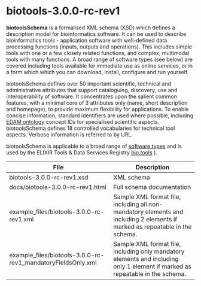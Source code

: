# biotools-3.0.0-rc-rev1

**biotoolsSchema** is a formalised XML schema (XSD) which defines a description model for bioinformatics software.  It can be used to describe bioinformatics tools - application software with well-defined data processing functions (inputs, outputs and operations).   This includes simple tools with one or a few closely related functions, and complex, multimodal tools with many functions.  A broad range of software types (see below) are covered including tools available for immediate use as online services, or in a form which which you can download, install, configure and run yourself.

biotoolsSchema defines over 50 important scientific, technical and administrative attributes that support cataloguing, discovery, use and interoperability of software.  It concentrates upon the salient common features, with a minimal core of 3 attributes only (name, short description and homepage), to provide maximum flexibility for applications.  To enable concise information, standard identifiers are used where possible, including [EDAM ontology](http://github.com/edamontology/edamontology) concept IDs for specialised scientific aspects.  biotoolsSchema defines 18 controlled vocabularies for technical tool aspects.  Verbose information is referred to by URL.

biotoolsSchema is applicable to a broad range of [software types](http://biotoolsschema.readthedocs.io/en/latest/controlled_vocabularies.html#tool-type) and is used by the ELIXIR Tools & Data Services Registry [bio.tools](https://bio.tools) ).

File | Description
---- | -----------
biotools-3.0.0-rc-rev1.xsd | XML schema
docs/biotools-3.0.0-rc-rev1.html | Full schema documentation
example_files/biotools-3.0.0-rc-rev1.xml | Sample XML format file, including all non-mandatory elements and including 2 elements if marked as repeatable in the schema.
example_files/biotools-3.0.0-rc-rev1_mandatoryFieldsOnly.xml | Sample XML format file, including only mandatory elements and including only 1 element if marked as repeatable in the schema.



